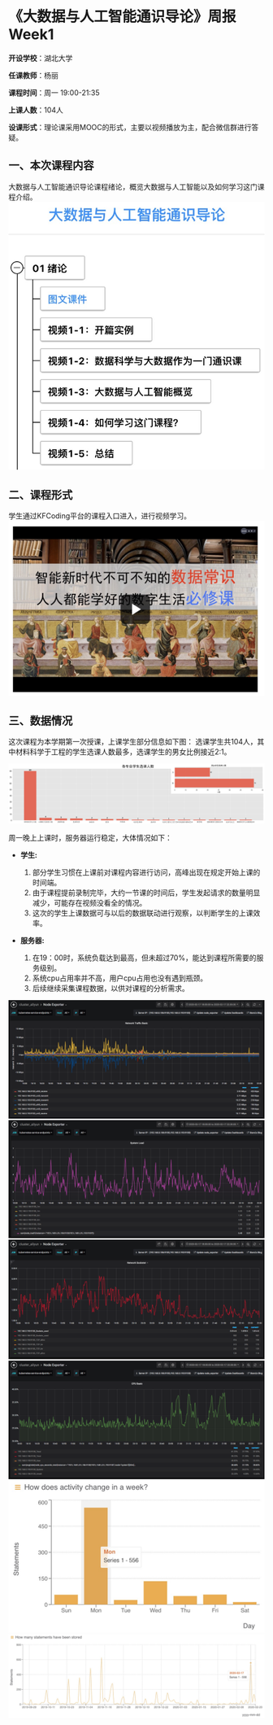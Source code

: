 《大数据与人工智能通识导论》周报 Week1
=
**开设学校**：湖北大学

**任课教师**：杨丽

**课程时间**：周一 19:00-21:35

**上课人数**：104人

**设课形式**：理论课采用MOOC的形式，主要以视频播放为主，配合微信群进行答疑。

一、本次课程内容
-

大数据与人工智能通识导论课程绪论，概览大数据与人工智能以及如何学习这门课程介绍。
![](./Images/pic8.png)

二、课程形式
-

学生通过KFCoding平台的课程入口进入，进行视频学习。
![](./Images/pic1.png)

三、数据情况
-

这次课程为本学期第一次授课，上课学生部分信息如下图：
选课学生共104人，其中材料科学于工程的学生选课人数最多，选课学生的男女比例接近2:1。

![](./Images/stu01.jpg)

周一晚上上课时，服务器运行稳定，大体情况如下：
- **学生:**
  1. 部分学生习惯在上课前对课程内容进行访问，高峰出现在规定开始上课的时间端。
  2. 由于课程提前录制完毕，大约一节课的时间后，学生发起请求的数量明显减少，可能存在视频没看全的情况。
  3. 这次的学生上课数据可与以后的数据联动进行观察，以判断学生的上课效率。

- **服务器:**
  1. 在19：00时，系统负载达到最高，但未超过70%，能达到课程所需要的服务级别。
  2. 系统cpu占用率并不高，用户cpu占用也没有遇到瓶颈。
  3. 后续继续采集课程数据，以供对课程的分析需求。

![](./Images/pic2.png)
![](./Images/pic3.png)
![](./Images/pic4.png)
![](./Images/pic5.png)
![](./Images/pic6.png)
![](./Images/pic7.png)
